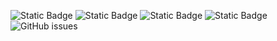 ![Static Badge](https://img.shields.io/badge/blacklists-60-000000) ![Static Badge](https://img.shields.io/badge/blacklisted-2698529-cc0000) ![Static Badge](https://img.shields.io/badge/whitelisted-2245-00CC00) ![Static Badge](https://img.shields.io/badge/streaming_blacklist-28107-000000) ![GitHub issues](https://img.shields.io/github/issues/fabriziosalmi/blacklists)
